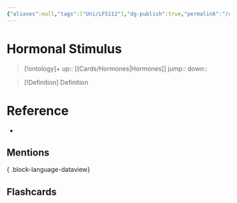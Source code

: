 ```yaml
---
{"aliases":null,"tags":["Uni/LFS112"],"dg-publish":true,"permalink":"/cards/hormonal-stimulus/","dgPassFrontmatter":true}
---
```


# Hormonal Stimulus

> [!ontology]+
> up:: [[Cards/Hormones\|Hormones]]
> jump:: 
> down:: 

> [!Definition] Definition

# Reference

- 

## Mentions


{ .block-language-dataview}

## Flashcards